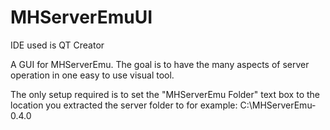 # MHServerEmuUI
IDE used is QT Creator

A GUI for MHServerEmu. The goal is to have the many aspects of server operation in one easy to use visual tool.

The only setup required is to set the "MHServerEmu Folder" text box to the location you extracted the server folder to for example: C:\MHServerEmu-0.4.0
